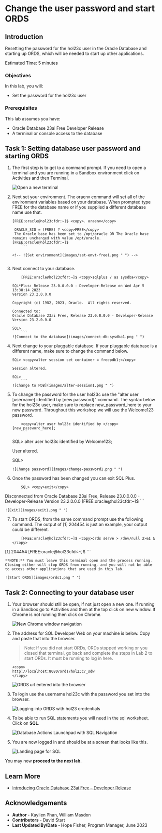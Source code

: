 # Change the user password and start ORDS

## Introduction

Resetting the password for the hol23c user in the Oracle Database and starting up ORDS, which will be needed to start up other applications.

Estimated Time: 5 minutes

### Objectives

In this lab, you will:
* Set the password for the hol23c user

### Prerequisites

This lab assumes you have:
* Oracle Database 23ai Free Developer Release
* A terminal or console access to the database

## Task 1: Setting database user password and starting ORDS

1. The first step is to get to a command prompt. If you need to open a terminal and you are running in a Sandbox environment click on Activities and then Terminal.

    ![Open a new terminal](images/open-terminal.png " ")

2. Next set your environment. The oraenv command will set all of the environment variables based on your database. When prompted type FREE for the database name or if you supplied a different database name use that.
    ```
    [FREE:oracle@hol23cfdr:~]$ <copy>. oraenv</copy>
    ```
    ```
     ORACLE_SID = [FREE] ? <copy>FREE</copy>
     The Oracle base has been set to /opt/oracle OR The Oracle base remains unchanged with value /opt/oracle.
    [FREE:oracle@hol23cfdr:~]$
		```

    <!-- ![Set environment](images/set-envt-free1.png " ") -->


3. Next connect to your database.
    ```
		[FREE:oracle@hol23cfdr:~]$ <copy>sqlplus / as sysdba</copy>

    SQL*Plus: Release 23.0.0.0.0 - Developer-Release on Wed Apr 5 13:38:14 2023
    Version 23.2.0.0.0

    Copyright (c) 1982, 2023, Oracle.  All rights reserved.

    Connected to:
    Oracle Database 23ai Free, Release 23.0.0.0.0 - Developer-Release
    Version 23.2.0.0.0

    SQL>
		```
    ![Connect to the database](images/connect-db-sysdba1.png " ")

4. Next change to your pluggable database. If your pluggable database is a different name, make sure to change the command below.
    ```
    SQL> <copy>alter session set container = freepdb1;</copy>

    Session altered.

    SQL>
		```
    ![Change to PDB](images/alter-session1.png " ")

5. To change the password for the user hol23c use the "alter user \[username\] identified by \[new password\]" command. The syntax below for the hol23c user, make sure to replace new\_password\_here to your new password. Throughout this workshop we will use the Welcome123 password.
    ```
		<copy>alter user hol23c identified by </copy>[new_password_here];
		```
    ```
    SQL> alter user hol23c identified by Welcome123;

    User altered.

    SQL>
    ```
    ![Change password](images/change-password1.png " ")

6. Once the password has been changed you can exit SQL Plus.

    ```
		SQL> <copy>exit</copy>
Disconnected from Oracle Database 23ai Free, Release 23.0.0.0.0 - Developer-Release
Version 23.2.0.0.0
[FREE:oracle@hol23cfdr:~]$
		```

    ![Exit](images/exit1.png " ")

7. To start ORDS, from the same command prompt use the following command. The output of [1] 204454 is just an example, your output could be different.

    ```
		[FREE:oracle@hol23cfdr:~]$ <copy>ords serve > /dev/null 2>&1 &</copy>
[1] 204454
[FREE:oracle@hol23cfdr:~]$
		```

    **NOTE:** You must leave this terminal open and the process running. Closing either will stop ORDS from running, and you will not be able to access other applications that are used in this lab.

    ![Start ORDS](images/ords1.png " ")

## Task 2: Connecting to your database user

1. Your browser should still be open, if not just open a new one. If running in a Sandbox go to Activities and then at the top click on new window. If Chrome is not running then click on Chrome.

    ![New Chrome window navigation](images/new_chrome_window.png " ")

2. The address for SQL Developer Web on your machine is below. Copy and paste that into the browser.
    >Note: If you did not start ORDs, ORDs stopped working or you closed that terminal, go back and complete the steps in Lab 2 to start ORDs. It must be running to log in here.

    ```
    <copy>
    http://localhost:8080/ords/hol23c/_sdw
    </copy>
    ```
    ![ORDS url entered into the browser](images/ords_url.png "ORDs url")

3. To login use the username hol23c with the password you set into the browser.

    ![Logging into ORDS with hol23 credentials](images/ords_login.png "ORDs login")

4. To be able to run SQL statements you will need in the sql worksheet. Click on **SQL**.

    ![Database Actions Launchpad with SQL Navigation](images/ords_landing_page_launch.png "Database Actions Launchpad")

5. You are now logged in and should be at a screen that looks like this.

    ![Landing page for SQL](images/sql_login.png "SQL landing page")

You may now **proceed to the next lab**.

## Learn More

* [Introducing Oracle Database 23ai Free – Developer Release](https://blogs.oracle.com/database/post/oracle-database-23c-free)

## Acknowledgements
* **Author** - Kaylien Phan, William Masdon
* **Contributors** - David Start
* **Last Updated By/Date** - Hope Fisher, Program Manager, June 2023
